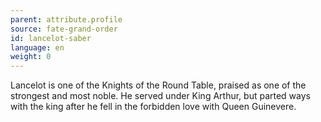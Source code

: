 ```yaml
---
parent: attribute.profile
source: fate-grand-order
id: lancelot-saber
language: en
weight: 0
---
```


Lancelot is one of the Knights of the Round Table, praised as one of the strongest and most noble.
He served under King Arthur, but parted ways with the king after he fell in the forbidden love with Queen Guinevere.
